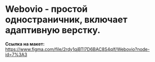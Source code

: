 # Webovio - простой одностраничник, включает адаптивную верстку.

**Ссылка на макет:** https://www.figma.com/file/2rdy1qjBTl7D6BAC8S4qlf/Webovio?node-id=7%3A3
